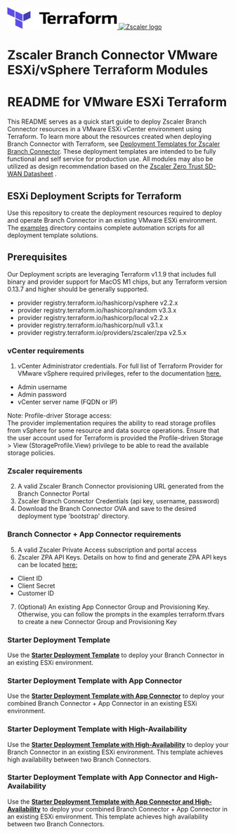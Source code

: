<a href="https://terraform.io">
    <img src="https://raw.githubusercontent.com/hashicorp/terraform-website/master/public/img/logo-text.svg" alt="Terraform logo" title="Terraform" height="50" width="250" />
</a>
<a href="https://www.zscaler.com/">
    <img src="https://www.zscaler.com/themes/custom/zscaler/logo.svg" alt="Zscaler logo" title="Zscaler" height="50" width="250" />
</a>

Zscaler Branch Connector VMware ESXi/vSphere Terraform Modules
===========================================================================================================

# **README for VMware ESXi Terraform**
This README serves as a quick start guide to deploy Zscaler Branch Connector resources in a VMware ESXi vCenter environment using Terraform. To learn more about the resources created when deploying Branch Connector with Terraform, see [Deployment Templates for Zscaler Branch Connector](https://help.zscaler.com/cloud-connector/brnch/deployment-templates-zscaler-branch-connector). These deployment templates are intended to be fully functional and self service for production use. All modules may also be utilized as design recommendation based on the [Zscaler Zero Trust SD-WAN Datasheet](https://www.zscaler.com/resources/data-sheets/zscaler-zero-trust-sd-wan.pdf) .


## **ESXi Deployment Scripts for Terraform**

Use this repository to create the deployment resources required to deploy and operate Branch Connector in an existing VMware ESXi environment. The [examples](examples/) directory contains complete automation scripts for all deployment template solutions.

## Prerequisites

Our Deployment scripts are leveraging Terraform v1.1.9 that includes full binary and provider support for MacOS M1 chips, but any Terraform version 0.13.7 and higher should be generally supported.

- provider registry.terraform.io/hashicorp/vsphere v2.2.x
- provider registry.terraform.io/hashicorp/random v3.3.x
- provider registry.terraform.io/hashicorp/local v2.2.x
- provider registry.terraform.io/hashicorp/null v3.1.x
- provider registry.terraform.io/providers/zscaler/zpa v2.5.x

### vCenter requirements
1. vCenter Administrator credentials. For full list of Terraform Provider for VMware vSphere required privileges, refer to the documentation [here.](https://registry.terraform.io/providers/hashicorp/vsphere/latest/docs#notes-on-required-privileges)
- Admin username
- Admin password 
- vCenter server name (FQDN or IP)

Note: Profile-driver Storage access:<br>
The provider implementation requires the ability to read storage profiles from vSphere for some resource and data source operations. Ensure that the user account used for Terraform is provided the Profile-driven Storage > View (StorageProfile.View) privilege to be able to read the available storage policies.<br>

### Zscaler requirements
2. A valid Zscaler Branch Connector provisioning URL generated from the Branch Connector Portal
3. Zscaler Branch Connector Credentials (api key, username, password)
4. Download the Branch Connector OVA and save to the desired deployment type 'bootstrap' directory.

### Branch Connector + App Connector requirements
5. A valid Zscaler Private Access subscription and portal access
6. Zscaler ZPA API Keys. Details on how to find and generate ZPA API keys can be located [here:](https://help.zscaler.com/zpa/about-api-keys)
- Client ID
- Client Secret
- Customer ID
7. (Optional) An existing App Connector Group and Provisioning Key. Otherwise, you can follow the prompts in the examples terraform.tfvars to create a new Connector Group and Provisioning Key

###  **Starter Deployment Template**

Use the [**Starter Deployment Template**](examples/bc/) to deploy your Branch Connector in an existing ESXi environment.

### **Starter Deployment Template with App Connector**

Use the [**Starter Deployment Template with App Connector**](examples/bc_ac) to deploy your combined Branch Connector + App Connector in an existing ESXi environment.

### **Starter Deployment Template with High-Availability**

Use the [**Starter Deployment Template with High-Availability**](examples/bc_ha) to deploy your Branch Connector in an existing ESXi environment. This template achieves high availability between two Branch Connectors.

### **Starter Deployment Template with App Connector and High-Availability**

Use the [**Starter Deployment Template with App Connector and High-Availability**](examples/bc_ha_ac) to deploy your combined Branch Connector + App Connector in an existing ESXi environment. This template achieves high availability between two Branch Connectors.
